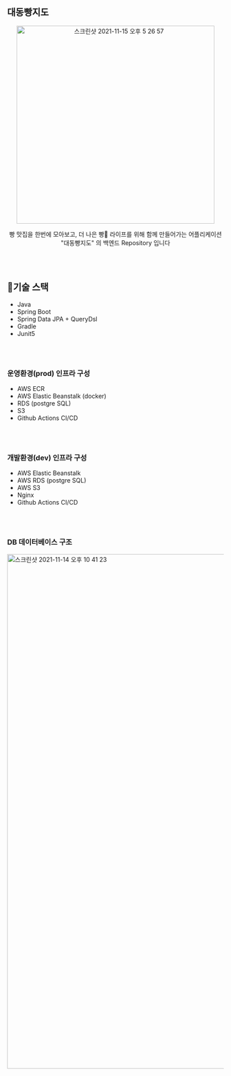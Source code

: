 ## 대동빵지도

<p align="center">
  <img width="460" alt="스크린샷 2021-11-15 오후 5 26 57" src="https://user-images.githubusercontent.com/58355531/141747595-b0b15d34-6cc5-4347-b06e-058cf518f7cf.png">
</p>

<p align="center">
  빵 맛집을 한번에 모아보고, 더 나은 빵🥐 라이프를 위해 함께 만들어가는 어플리케이션 "대동빵지도" 의 백엔드 Repository 입니다
</p>
  
<br>
<br>

## 📱기술 스택

- Java
- Spring Boot
- Spring Data JPA + QueryDsl
- Gradle
- Junit5

<br>
<br>

### 운영환경(prod) 인프라 구성
- AWS ECR
- AWS Elastic Beanstalk (docker)
- RDS (postgre SQL)
- S3
- Github Actions CI/CD

<br>
<br>

### 개발환경(dev) 인프라 구성
- AWS Elastic Beanstalk
- AWS RDS (postgre SQL)
- AWS S3
- Nginx
- Github Actions CI/CD

<br>
<br>

### DB 데이터베이스 구조

<img width="1196" alt="스크린샷 2021-11-14 오후 10 41 23" src="https://user-images.githubusercontent.com/58355531/141683929-672901e8-4476-46b2-b9d3-e4b9bbbc548e.png">

<br>
<br>
<br>
<br>
